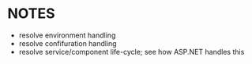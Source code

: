# NOTES

- resolve environment handling
- resolve confifuration handling
- resolve service/component life-cycle; see how ASP.NET handles this
